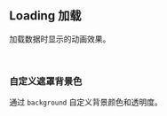 <div class="demo-header">
<p class="overviewicon">
  <span class="wapi-form-loading"/>
</p>

## Loading 加载

<nova-uxlink widget-name="Loading"></nova-uxlink>

加载数据时显示的动画效果。

<br>
</div>

### 自定义遮罩背景色

通过 `background` 自定义背景颜色和透明度。

<demo-editor-mobilefirst link="loading/background.vue"></demo-editor-mobilefirst>

<br>
